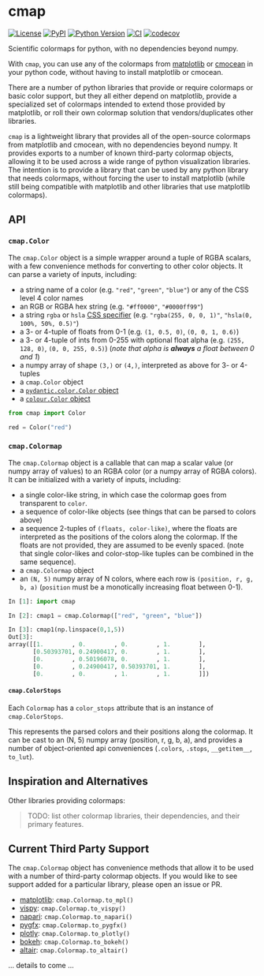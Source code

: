 # cmap

[![License](https://img.shields.io/pypi/l/cmap.svg?color=green)](https://github.com/tlambert03/cmap/raw/main/LICENSE)
[![PyPI](https://img.shields.io/pypi/v/cmap.svg?color=green)](https://pypi.org/project/cmap)
[![Python Version](https://img.shields.io/pypi/pyversions/cmap.svg?color=green)](https://python.org)
[![CI](https://github.com/tlambert03/cmap/actions/workflows/ci.yml/badge.svg)](https://github.com/tlambert03/cmap/actions/workflows/ci.yml)
[![codecov](https://codecov.io/gh/tlambert03/cmap/branch/main/graph/badge.svg)](https://codecov.io/gh/tlambert03/cmap)

Scientific colormaps for python, with no dependencies beyond numpy.

With `cmap`, you can use any of the colormaps from [matplotlib](https://matplotlib.org/stable/tutorials/colors/colormaps.html) or [cmocean](https://matplotlib.org/cmocean/) in your python code, without having to install matplotlib or cmocean.

There are a number of python libraries that provide or require colormaps or
basic color support, but they all either depend on matplotlib, provide a
specialized set of colormaps intended to extend those provided by matplotlib, or
roll their own colormap solution that vendors/duplicates other libraries.

`cmap` is a lightweight library that provides all of the open-source colormaps
from matplotlib and cmocean, with no dependencies beyond numpy.  It provides
exports to a number of known third-party colormap objects, allowing it to be
used across a wide range of python visualization libraries.  The intention is to provide
a library that can be used by any python library that needs colormaps, without
forcing the user to install matplotlib (while still being compatible with matplotlib
and other libraries that use matplotlib colormaps).

## API

### `cmap.Color`

The `cmap.Color` object is a simple wrapper around a tuple of RGBA scalars, with
a few convenience methods for converting to other color objects.  It can parse a
variety of inputs, including:

- a string name of a color (e.g. `"red"`, `"green"`, `"blue"`) or any of the CSS level 4 color names
- an RGB or RGBA hex string (e.g. `"#ff0000"`, `"#0000ff99"`)
- a string `rgba` or `hsla` [CSS specifier](https://w3c.github.io/csswg-drafts/css-color/#rgb-functions)
  (e.g. `"rgba(255, 0, 0, 1)"`, `"hsla(0, 100%, 50%, 0.5)"`)
- a 3- or 4-tuple of floats from 0-1 (e.g. `(1, 0.5, 0)`, `(0, 0, 1, 0.6)`)
- a 3- or 4-tuple of ints from 0-255 with optional float alpha (e.g. `(255, 128,
  0)`, `(0, 0, 255, 0.5)`) (*note that alpha is **always** a float between 0 and
  1*)
- a numpy array of shape `(3,)` or `(4,)`, interpreted as above for 3- or 4-tuples
- a `cmap.Color` object
- a [`pydantic.color.Color` object](https://docs.pydantic.dev/usage/types/#color-type)
- a [`colour.Color` object](https://github.com/vaab/colour)


```python
from cmap import Color

red = Color("red")
```

### `cmap.Colormap`

The `cmap.Colormap` object is a callable that can map a scalar value (or numpy
array of values) to an RGBA color (or a numpy array of RGBA colors).  It can be
initialized with a variety of inputs, including:

- a single color-like string, in which case the colormap goes from transparent to `color`.
- a sequence of color-like objects (see things that can be parsed to colors above)
- a sequence 2-tuples of `(floats, color-like)`, where the floats are
  interpreted as the positions of the colors along the colormap.  If the floats
  are not provided, they are assumed to be evenly spaced.  (note that single color-likes
  and color-stop-like tuples can be combined in the same sequence).
- a `cmap.Colormap` object
- an `(N, 5)` numpy array of N colors, where each row is `(position, r, g, b, a)`
  (`position` must be a monotically increasing float between 0-1).

```python
In [1]: import cmap

In [2]: cmap1 = cmap.Colormap(["red", "green", "blue"])

In [3]: cmap1(np.linspace(0,1,5))
Out[3]:
array([[1.        , 0.        , 0.        , 1.        ],
       [0.50393701, 0.24900417, 0.        , 1.        ],
       [0.        , 0.50196078, 0.        , 1.        ],
       [0.        , 0.24900417, 0.50393701, 1.        ],
       [0.        , 0.        , 1.        , 1.        ]])
```

#### `cmap.ColorStops`

Each `Colormap` has a `color_stops` attribute that is an instance of `cmap.ColorStops`.

This represents the parsed colors and their positions along the colormap.  It can
be cast to an (N, 5) numpy array (position, r, g, b, a), and provides a number of object-oriented api conveniences (`.colors`, `.stops`, `__getitem__`, `to_lut`).

## Inspiration and Alternatives

Other libraries providing colormaps:

> TODO: list other colormap libraries, their dependencies, and their primary features.

## Current Third Party Support

The `cmap.Colormap` object has convenience methods that allow it to be used with a number of third-party colormap objects.  If you would like to see support added for a particular library, please open an issue or PR.

- [matplotlib](https://matplotlib.org/stable/tutorials/colors/colormaps.html):
  `cmap.Colormap.to_mpl()`
- [vispy](https://vispy.org/): `cmap.Colormap.to_vispy()`
- [napari](https://napari.org/): `cmap.Colormap.to_napari()`
- [pygfx](https://pygfx.readthedocs.io/): `cmap.Colormap.to_pygfx()`
- [plotly](https://plotly.com/python/): `cmap.Colormap.to_plotly()`
- [bokeh](https://docs.bokeh.org/): `cmap.Colormap.to_bokeh()`
- [altair](https://altair-viz.github.io/): `cmap.Colormap.to_altair()`
<!-- - [pyqtgraph](http://www.pyqtgraph.org/)
    - `cmap.Colormap.to_pyqtgraph()` -->

... details to come ...
